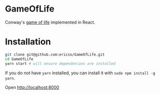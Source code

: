 # GameOfLife
Conway's [game of life](https://en.wikipedia.org/wiki/Conway's_Game_of_Life) implemented in React.

# Installation
```bash
git clone git@github.com:ericso/GameOfLife.git
cd GameOfLife
yarn start # will ensure dependencies are installed
```

If you do not have `yarn` installed, you can install it with `sudo npm install -g yarn`.

Open [http://localhost:8000](http://localhost:8000)
